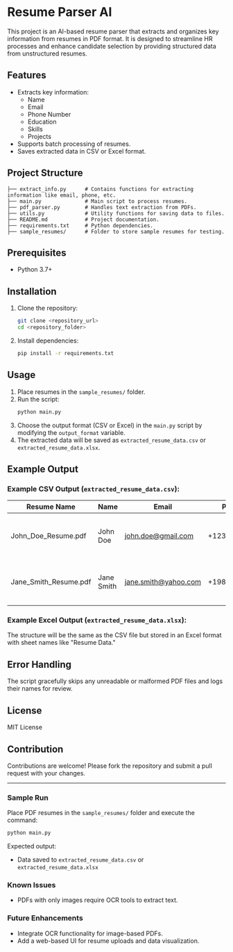 
# Resume Parser AI

This project is an AI-based resume parser that extracts and organizes key information from resumes in PDF format. It is designed to streamline HR processes and enhance candidate selection by providing structured data from unstructured resumes.

## Features
- Extracts key information:
  - Name
  - Email
  - Phone Number
  - Education
  - Skills
  - Projects
- Supports batch processing of resumes.
- Saves extracted data in CSV or Excel format.

## Project Structure
```
├── extract_info.py      # Contains functions for extracting information like email, phone, etc.
├── main.py              # Main script to process resumes.
├── pdf_parser.py        # Handles text extraction from PDFs.
├── utils.py             # Utility functions for saving data to files.
├── README.md            # Project documentation.
├── requirements.txt     # Python dependencies.
├── sample_resumes/      # Folder to store sample resumes for testing.
```

## Prerequisites
- Python 3.7+

## Installation
1. Clone the repository:
   ```bash
   git clone <repository_url>
   cd <repository_folder>
   ```
2. Install dependencies:
   ```bash
   pip install -r requirements.txt
   ```

## Usage
1. Place resumes in the `sample_resumes/` folder.
2. Run the script:
   ```bash
   python main.py
   ```
3. Choose the output format (CSV or Excel) in the `main.py` script by modifying the `output_format` variable.
4. The extracted data will be saved as `extracted_resume_data.csv` or `extracted_resume_data.xlsx`.

## Example Output
### Example CSV Output (`extracted_resume_data.csv`):
| Resume Name           | Name          | Email               | Phone          | Education                | Skills                        | Projects                          |
|-----------------------|---------------|---------------------|----------------|--------------------------|-------------------------------|-----------------------------------|
| John_Doe_Resume.pdf   | John Doe      | john.doe@gmail.com  | +1234567890    | B.Sc. in Computer Science, XYZ University | Python, Java, SQL                | Developed a web scraping tool.   |
| Jane_Smith_Resume.pdf | Jane Smith    | jane.smith@yahoo.com | +1987654321    | M.Sc. in Data Science, ABC University    | Python, Machine Learning, Excel  | Built a recommendation system.   |

### Example Excel Output (`extracted_resume_data.xlsx`):
The structure will be the same as the CSV file but stored in an Excel format with sheet names like "Resume Data."

## Error Handling
The script gracefully skips any unreadable or malformed PDF files and logs their names for review.

## License
MIT License

## Contribution
Contributions are welcome! Please fork the repository and submit a pull request with your changes.

---

### Sample Run
Place PDF resumes in the `sample_resumes/` folder and execute the command:
```bash
python main.py
```
Expected output:
- Data saved to `extracted_resume_data.csv` or `extracted_resume_data.xlsx`

### Known Issues
- PDFs with only images require OCR tools to extract text.

### Future Enhancements
- Integrate OCR functionality for image-based PDFs.
- Add a web-based UI for resume uploads and data visualization.
